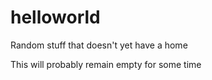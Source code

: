 # helloworld
Random stuff that doesn't yet have a home

This will probably remain empty for some time
